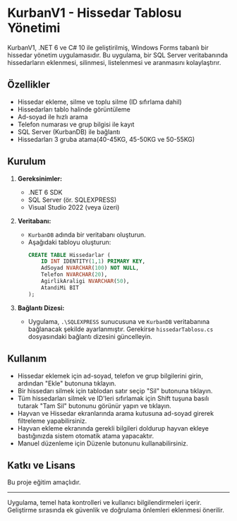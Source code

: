 # KurbanV1 - Hissedar Tablosu Yönetimi

KurbanV1, .NET 6 ve C# 10 ile geliştirilmiş, Windows Forms tabanlı bir hissedar yönetim uygulamasıdır. Bu uygulama, bir SQL Server veritabanında hissedarların eklenmesi, silinmesi, listelenmesi ve aranmasını kolaylaştırır.

## Özellikler

- Hissedar ekleme, silme ve toplu silme (ID sıfırlama dahil)
- Hissedarları tablo halinde görüntüleme
- Ad-soyad ile hızlı arama
- Telefon numarası ve grup bilgisi ile kayıt
- SQL Server (KurbanDB) ile bağlantı
- Hissedarları 3 gruba atama(40-45KG, 45-50KG ve 50-55KG)

## Kurulum

1. **Gereksinimler:**
   - .NET 6 SDK
   - SQL Server (ör. SQLEXPRESS)
   - Visual Studio 2022 (veya üzeri)

2. **Veritabanı:**
   - `KurbanDB` adında bir veritabanı oluşturun.
   - Aşağıdaki tabloyu oluşturun:
     ```sql
     CREATE TABLE Hissedarlar (
         ID INT IDENTITY(1,1) PRIMARY KEY,
         AdSoyad NVARCHAR(100) NOT NULL,
         Telefon NVARCHAR(20),
         AgirlikAraligi NVARCHAR(50),
         AtandiMi BIT
     );
     ```

3. **Bağlantı Dizesi:**
   - Uygulama, `.\SQLEXPRESS` sunucusuna ve `KurbanDB` veritabanına bağlanacak şekilde ayarlanmıştır. Gerekirse `hissedarTablosu.cs` dosyasındaki bağlantı dizesini güncelleyin.

## Kullanım

- Hissedar eklemek için ad-soyad, telefon ve grup bilgilerini girin, ardından "Ekle" butonuna tıklayın.
- Bir hissedarı silmek için tablodan satır seçip "Sil" butonuna tıklayın.
- Tüm hissedarları silmek ve ID'leri sıfırlamak için Shift tuşuna basılı tutarak "Tam Sil" butonunu görünür yapın ve tıklayın.
- Hayvan ve Hissedar ekranlarında arama kutusuna ad-soyad girerek filtreleme yapabilirsiniz.
- Hayvan ekleme ekranında gerekli bilgileri doldurup hayvan ekleye bastığınızda sistem otomatik atama yapacaktır.
- Manuel düzenleme için Düzenle butonunu kullanabilirsiniz.

## Katkı ve Lisans

Bu proje eğitim amaçlıdır.

---

Uygulama, temel hata kontrolleri ve kullanıcı bilgilendirmeleri içerir. Geliştirme sırasında ek güvenlik ve doğrulama önlemleri eklenmesi önerilir.
